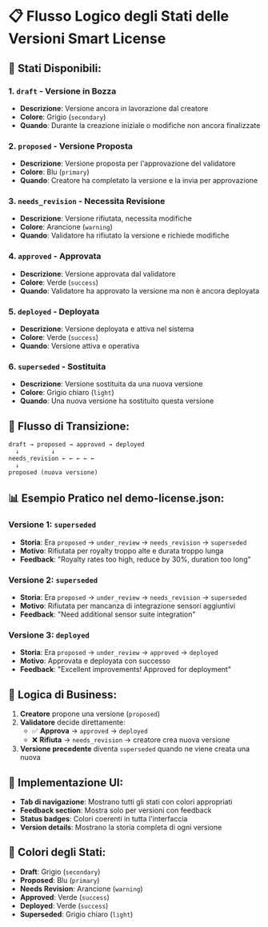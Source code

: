 # 📋 Flusso Logico degli Stati delle Versioni Smart License

## 🔄 **Stati Disponibili:**

### 1. **`draft`** - Versione in Bozza
- **Descrizione**: Versione ancora in lavorazione dal creatore
- **Colore**: Grigio (`secondary`)
- **Quando**: Durante la creazione iniziale o modifiche non ancora finalizzate

### 2. **`proposed`** - Versione Proposta
- **Descrizione**: Versione proposta per l'approvazione del validatore
- **Colore**: Blu (`primary`)
- **Quando**: Creatore ha completato la versione e la invia per approvazione

### 3. **`needs_revision`** - Necessita Revisione
- **Descrizione**: Versione rifiutata, necessita modifiche
- **Colore**: Arancione (`warning`)
- **Quando**: Validatore ha rifiutato la versione e richiede modifiche

### 4. **`approved`** - Approvata
- **Descrizione**: Versione approvata dal validatore
- **Colore**: Verde (`success`)
- **Quando**: Validatore ha approvato la versione ma non è ancora deployata

### 5. **`deployed`** - Deployata
- **Descrizione**: Versione deployata e attiva nel sistema
- **Colore**: Verde (`success`)
- **Quando**: Versione attiva e operativa

### 6. **`superseded`** - Sostituita
- **Descrizione**: Versione sostituita da una nuova versione
- **Colore**: Grigio chiaro (`light`)
- **Quando**: Una nuova versione ha sostituito questa versione

## 🔄 **Flusso di Transizione:**

```
draft → proposed → approved → deployed
  ↓         ↓
needs_revision ← ← ← ← ←
  ↓
proposed (nuova versione)
```

## 📊 **Esempio Pratico nel demo-license.json:**

### **Versione 1**: `superseded`
- **Storia**: Era `proposed` → `under_review` → `needs_revision` → `superseded`
- **Motivo**: Rifiutata per royalty troppo alte e durata troppo lunga
- **Feedback**: "Royalty rates too high, reduce by 30%, duration too long"

### **Versione 2**: `superseded`
- **Storia**: Era `proposed` → `under_review` → `needs_revision` → `superseded`
- **Motivo**: Rifiutata per mancanza di integrazione sensori aggiuntivi
- **Feedback**: "Need additional sensor suite integration"

### **Versione 3**: `deployed`
- **Storia**: Era `proposed` → `under_review` → `approved` → `deployed`
- **Motivo**: Approvata e deployata con successo
- **Feedback**: "Excellent improvements! Approved for deployment"

## 🎯 **Logica di Business:**

1. **Creatore** propone una versione (`proposed`)
2. **Validatore** decide direttamente:
   - ✅ **Approva** → `approved` → `deployed`
   - ❌ **Rifiuta** → `needs_revision` → creatore crea nuova versione
3. **Versione precedente** diventa `superseded` quando ne viene creata una nuova

## 🔧 **Implementazione UI:**

- **Tab di navigazione**: Mostrano tutti gli stati con colori appropriati
- **Feedback section**: Mostra solo per versioni con feedback
- **Status badges**: Colori coerenti in tutta l'interfaccia
- **Version details**: Mostrano la storia completa di ogni versione

## 🎨 **Colori degli Stati:**

- **Draft**: Grigio (`secondary`)
- **Proposed**: Blu (`primary`)
- **Needs Revision**: Arancione (`warning`)
- **Approved**: Verde (`success`)
- **Deployed**: Verde (`success`)
- **Superseded**: Grigio chiaro (`light`)
